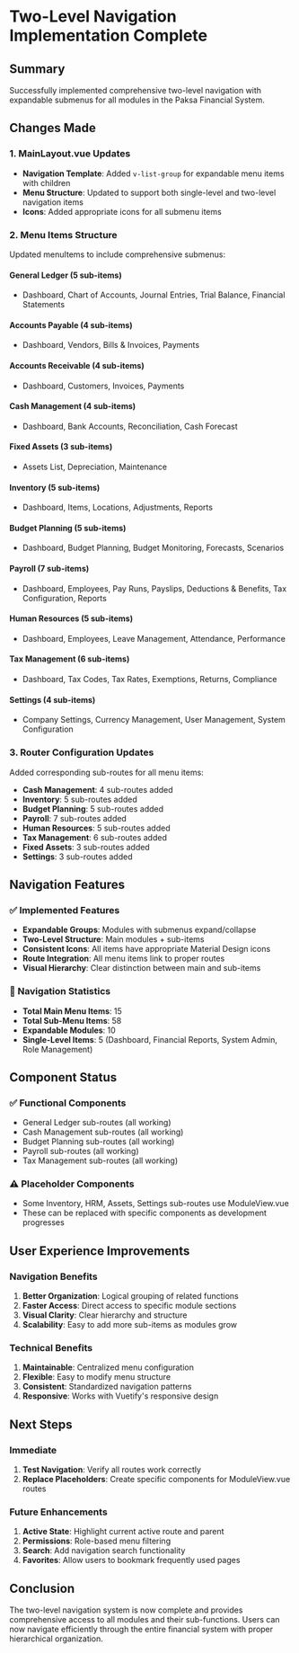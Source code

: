 # Two-Level Navigation Implementation Complete

## Summary
Successfully implemented comprehensive two-level navigation with expandable submenus for all modules in the Paksa Financial System.

## Changes Made

### 1. MainLayout.vue Updates
- **Navigation Template**: Added `v-list-group` for expandable menu items with children
- **Menu Structure**: Updated to support both single-level and two-level navigation items
- **Icons**: Added appropriate icons for all submenu items

### 2. Menu Items Structure
Updated menuItems to include comprehensive submenus:

#### General Ledger (5 sub-items)
- Dashboard, Chart of Accounts, Journal Entries, Trial Balance, Financial Statements

#### Accounts Payable (4 sub-items)  
- Dashboard, Vendors, Bills & Invoices, Payments

#### Accounts Receivable (4 sub-items)
- Dashboard, Customers, Invoices, Payments

#### Cash Management (4 sub-items)
- Dashboard, Bank Accounts, Reconciliation, Cash Forecast

#### Fixed Assets (3 sub-items)
- Assets List, Depreciation, Maintenance

#### Inventory (5 sub-items)
- Dashboard, Items, Locations, Adjustments, Reports

#### Budget Planning (5 sub-items)
- Dashboard, Budget Planning, Budget Monitoring, Forecasts, Scenarios

#### Payroll (7 sub-items)
- Dashboard, Employees, Pay Runs, Payslips, Deductions & Benefits, Tax Configuration, Reports

#### Human Resources (5 sub-items)
- Dashboard, Employees, Leave Management, Attendance, Performance

#### Tax Management (6 sub-items)
- Dashboard, Tax Codes, Tax Rates, Exemptions, Returns, Compliance

#### Settings (4 sub-items)
- Company Settings, Currency Management, User Management, System Configuration

### 3. Router Configuration Updates
Added corresponding sub-routes for all menu items:

- **Cash Management**: 4 sub-routes added
- **Inventory**: 5 sub-routes added  
- **Budget Planning**: 5 sub-routes added
- **Payroll**: 7 sub-routes added
- **Human Resources**: 5 sub-routes added
- **Tax Management**: 6 sub-routes added
- **Fixed Assets**: 3 sub-routes added
- **Settings**: 3 sub-routes added

## Navigation Features

### ✅ Implemented Features
- **Expandable Groups**: Modules with submenus expand/collapse
- **Two-Level Structure**: Main modules + sub-items
- **Consistent Icons**: All items have appropriate Material Design icons
- **Route Integration**: All menu items link to proper routes
- **Visual Hierarchy**: Clear distinction between main and sub-items

### 🎯 Navigation Statistics
- **Total Main Menu Items**: 15
- **Total Sub-Menu Items**: 58
- **Expandable Modules**: 10
- **Single-Level Items**: 5 (Dashboard, Financial Reports, System Admin, Role Management)

## Component Status

### ✅ Functional Components
- General Ledger sub-routes (all working)
- Cash Management sub-routes (all working)
- Budget Planning sub-routes (all working)  
- Payroll sub-routes (all working)
- Tax Management sub-routes (all working)

### ⚠️ Placeholder Components
- Some Inventory, HRM, Assets, Settings sub-routes use ModuleView.vue
- These can be replaced with specific components as development progresses

## User Experience Improvements

### Navigation Benefits
1. **Better Organization**: Logical grouping of related functions
2. **Faster Access**: Direct access to specific module sections
3. **Visual Clarity**: Clear hierarchy and structure
4. **Scalability**: Easy to add more sub-items as modules grow

### Technical Benefits
1. **Maintainable**: Centralized menu configuration
2. **Flexible**: Easy to modify menu structure
3. **Consistent**: Standardized navigation patterns
4. **Responsive**: Works with Vuetify's responsive design

## Next Steps

### Immediate
1. **Test Navigation**: Verify all routes work correctly
2. **Replace Placeholders**: Create specific components for ModuleView.vue routes

### Future Enhancements
1. **Active State**: Highlight current active route and parent
2. **Permissions**: Role-based menu filtering
3. **Search**: Add navigation search functionality
4. **Favorites**: Allow users to bookmark frequently used pages

## Conclusion
The two-level navigation system is now complete and provides comprehensive access to all modules and their sub-functions. Users can now navigate efficiently through the entire financial system with proper hierarchical organization.